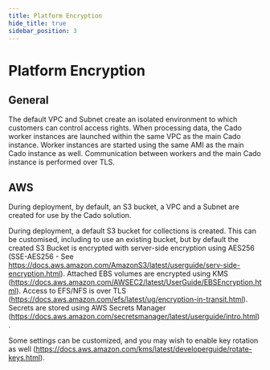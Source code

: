 ```yaml
---
title: Platform Encryption
hide_title: true
sidebar_position: 3
---
```


# Platform Encryption

## General
The default VPC and Subnet create an isolated environment to which customers can control access rights. 
When processing data, the Cado worker instances are launched within the same VPC as the main Cado instance.
Worker instances are started using the same AMI as the main Cado instance as well.
Communication between workers and the main Cado instance is performed over TLS.

## AWS
During deployment, by default, an S3 bucket, a VPC and a Subnet are created for use by the Cado solution.

During deployment, a default S3 bucket for collections is created. This can be customised, including to use an existing bucket, but by default the created S3 Bucket is encrypted with server-side encryption using AES256 (SSE-AES256 - See https://docs.aws.amazon.com/AmazonS3/latest/userguide/serv-side-encryption.html).
Attached EBS volumes are encrypted using KMS (https://docs.aws.amazon.com/AWSEC2/latest/UserGuide/EBSEncryption.html).
Access to EFS/NFS is over TLS (https://docs.aws.amazon.com/efs/latest/ug/encryption-in-transit.html).
Secrets are stored using AWS Secrets Manager (https://docs.aws.amazon.com/secretsmanager/latest/userguide/intro.html).

Some settings can be customized, and you may wish to enable key rotation as well (https://docs.aws.amazon.com/kms/latest/developerguide/rotate-keys.html).
